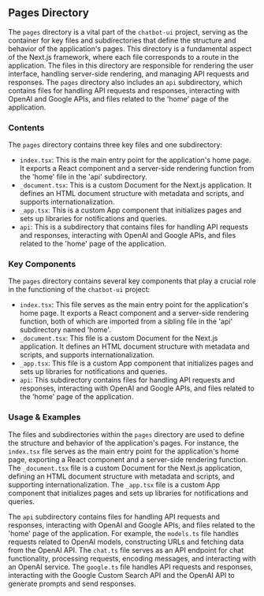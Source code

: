 
## Pages Directory

The `pages` directory is a vital part of the `chatbot-ui` project, serving as the container for key files and subdirectories that define the structure and behavior of the application's pages. This directory is a fundamental aspect of the Next.js framework, where each file corresponds to a route in the application. The files in this directory are responsible for rendering the user interface, handling server-side rendering, and managing API requests and responses. The `pages` directory also includes an `api` subdirectory, which contains files for handling API requests and responses, interacting with OpenAI and Google APIs, and files related to the 'home' page of the application.

### Contents

The `pages` directory contains three key files and one subdirectory:

- `index.tsx`: This is the main entry point for the application's home page. It exports a React component and a server-side rendering function from the 'home' file in the 'api' subdirectory.
- `_document.tsx`: This is a custom Document for the Next.js application. It defines an HTML document structure with metadata and scripts, and supports internationalization.
- `_app.tsx`: This is a custom App component that initializes pages and sets up libraries for notifications and queries.
- `api`: This is a subdirectory that contains files for handling API requests and responses, interacting with OpenAI and Google APIs, and files related to the 'home' page of the application.

### Key Components

The `pages` directory contains several key components that play a crucial role in the functioning of the `chatbot-ui` project:

- `index.tsx`: This file serves as the main entry point for the application's home page. It exports a React component and a server-side rendering function, both of which are imported from a sibling file in the 'api' subdirectory named 'home'.
- `_document.tsx`: This file is a custom Document for the Next.js application. It defines an HTML document structure with metadata and scripts, and supports internationalization.
- `_app.tsx`: This file is a custom App component that initializes pages and sets up libraries for notifications and queries.
- `api`: This subdirectory contains files for handling API requests and responses, interacting with OpenAI and Google APIs, and files related to the 'home' page of the application.

### Usage & Examples

The files and subdirectories within the `pages` directory are used to define the structure and behavior of the application's pages. For instance, the `index.tsx` file serves as the main entry point for the application's home page, exporting a React component and a server-side rendering function. The `_document.tsx` file is a custom Document for the Next.js application, defining an HTML document structure with metadata and scripts, and supporting internationalization. The `_app.tsx` file is a custom App component that initializes pages and sets up libraries for notifications and queries.

The `api` subdirectory contains files for handling API requests and responses, interacting with OpenAI and Google APIs, and files related to the 'home' page of the application. For example, the `models.ts` file handles requests related to OpenAI models, constructing URLs and fetching data from the OpenAI API. The `chat.ts` file serves as an API endpoint for chat functionality, processing requests, encoding messages, and interacting with an OpenAI service. The `google.ts` file handles API requests and responses, interacting with the Google Custom Search API and the OpenAI API to generate prompts and send responses.
